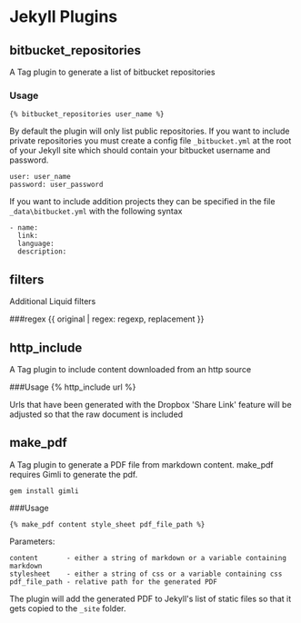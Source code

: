 # Jekyll Plugins

## bitbucket_repositories

A Tag plugin to generate a list of bitbucket repositories

### Usage
	{% bitbucket_repositories user_name %}

By default the plugin will only list public repositories. 
If you want to include private repositories you must create a config file `_bitbucket.yml` at the root of your Jekyll site which should contain your bitbucket username and password.

	
	user: user_name
	password: user_password

If you want to include addition projects they can be specified in the file `_data\bitbucket.yml` with the following syntax

    - name: 
      link: 
      language: 
      description: 

## filters

Additional Liquid filters

###regex
	{{ original | regex: regexp, replacement }}

## http_include

A Tag plugin to include content downloaded from an http source

###Usage
	{% http_include url %}

Urls that have been generated with the Dropbox 'Share Link' feature will be adjusted so that the raw document is included

## make_pdf
A Tag plugin to generate a PDF file from markdown content. make_pdf requires Gimli to generate the pdf.

	gem install gimli

###Usage

	{% make_pdf content style_sheet pdf_file_path %}

Parameters:

	content       - either a string of markdown or a variable containing markdown
	stylesheet    - either a string of css or a variable containing css
	pdf_file_path - relative path for the generated PDF

The plugin will add the generated PDF to Jekyll's list of static files so that it gets copied to the `_site` folder.
